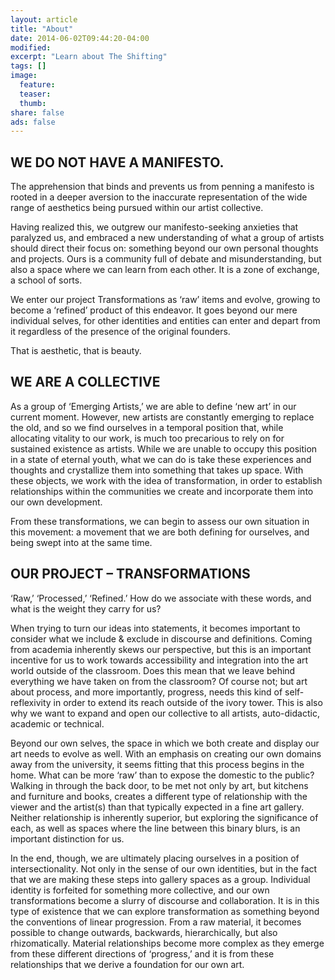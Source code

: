 ```yaml
---
layout: article
title: "About"
date: 2014-06-02T09:44:20-04:00
modified:
excerpt: "Learn about The Shifting"
tags: []
image:
  feature:
  teaser:
  thumb:
share: false
ads: false
---
```


## WE DO NOT HAVE A MANIFESTO.

The apprehension that binds and prevents us from penning a manifesto is rooted in a deeper aversion to the inaccurate representation of the wide range of aesthetics being pursued within our artist collective.

Having realized this, we outgrew our manifesto-seeking anxieties that paralyzed us, and embraced a new understanding of what a group of artists should direct their focus on: something beyond our own personal thoughts and projects. Ours is a community full of debate and misunderstanding, but also a space where we can learn from each other. It is a zone of exchange, a school of sorts.

We enter our project Transformations as ‘raw’ items and evolve, growing to become a ‘refined’ product of this endeavor. It goes beyond our mere individual selves, for other identities and entities can enter and depart from it regardless of the presence of the original founders.

That is aesthetic, that is beauty.

## WE ARE A COLLECTIVE

As a group of ‘Emerging Artists,’ we are able to define ‘new art’ in our current moment. However, new artists are constantly emerging to replace the old, and so we find ourselves in a temporal position that, while allocating vitality to our work, is much too precarious to rely on for sustained existence as artists. While we are unable to occupy this position in a state of eternal youth, what we can do is take these experiences and thoughts and crystallize them into something that takes up space. With these objects, we work with the idea of transformation, in order to establish relationships within the communities we create and incorporate them into our own development.

From these transformations, we can begin to assess our own situation in this movement: a movement that we are both defining for ourselves, and being swept into at the same time.

## OUR PROJECT – TRANSFORMATIONS

‘Raw,’ ‘Processed,’ ‘Refined.’ How do we associate with these words, and what is the weight they carry for us?

When trying to turn our ideas into statements, it becomes important to consider what we include & exclude in discourse and definitions. Coming from academia inherently skews our perspective, but this is an important incentive for us to work towards accessibility and integration into the art world outside of the classroom. Does this mean that we leave behind everything we have taken on from the classroom? Of course not; but art about process, and more importantly, progress, needs this kind of self-reflexivity in order to extend its reach outside of the ivory tower. This is also why we want to expand and open our collective to all artists, auto-didactic, academic or technical.

Beyond our own selves, the space in which we both create and display our art needs to evolve as well. With an emphasis on creating our own domains away from the university, it seems fitting that this process begins in the home. What can be more ‘raw’ than to expose the domestic to the public? Walking in through the back door, to be met not only by art, but kitchens and furniture and books, creates a different type of relationship with the viewer and the artist(s) than that typically expected in a fine art gallery. Neither relationship is inherently superior, but exploring the significance of each, as well as spaces where the line between this binary blurs, is an important distinction for us.

In the end, though, we are ultimately placing ourselves in a position of intersectionality. Not only in the sense of our own identities, but in the fact that we are making these steps into gallery spaces as a group. Individual identity is forfeited for something more collective, and our own transformations become a slurry of discourse and collaboration. It is in this type of existence that we can explore transformation as something beyond the conventions of linear progression. From a raw material, it becomes possible to change outwards, backwards, hierarchically, but also rhizomatically. Material relationships become more complex as they emerge from these different directions of ‘progress,’ and it is from these relationships that we derive a foundation for our own art.

